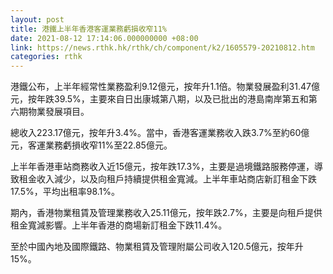 ```yaml
---
layout: post
title: 港鐵上半年香港客運業務虧損收窄11%
date: 2021-08-12 17:14:06.000000000 +08:00
link: https://news.rthk.hk/rthk/ch/component/k2/1605579-20210812.htm
categories: rthk
---
```


港鐵公布，上半年經常性業務盈利9.12億元，按年升1.1倍。物業發展盈利31.47億元，按年跌39.5%，主要來自日出康城第八期，以及已批出的港島南岸第五和第六期物業發展項目。

總收入223.17億元，按年升3.4%。當中，香港客運業務收入跌3.7%至約60億元，客運業務虧損收窄11%至22.85億元。

上半年香港車站商務收入近15億元，按年跌17.3%，主要是過境鐵路服務停運，導致租金收入減少，以及向租戶持續提供租金寬減。上半年車站商店新訂租金下跌17.5%，平均出租率98.1%。

期內，香港物業租賃及管理業務收入25.11億元，按年跌2.7%，主要是向租戶提供租金寬減影響。上半年香港的商場新訂租金下跌11.4%。

至於中國內地及國際鐵路、物業租賃及管理附屬公司收入120.5億元，按年升15%。
